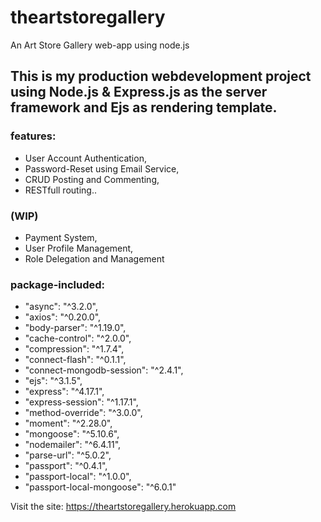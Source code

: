# theartstoregallery
An Art Store Gallery web-app using node.js

## This is my production webdevelopment project using Node.js & Express.js as the server framework and Ejs as rendering template.
### features:
* User Account Authentication,
* Password-Reset using Email Service,
* CRUD Posting and Commenting,
* RESTfull routing..

### (WIP)
* Payment System,
* User Profile Management,
* Role Delegation and Management

### package-included:
* "async": "^3.2.0",
* "axios": "^0.20.0",
* "body-parser": "^1.19.0",
* "cache-control": "^2.0.0",
* "compression": "^1.7.4",
* "connect-flash": "^0.1.1",
* "connect-mongodb-session": "^2.4.1",
* "ejs": "^3.1.5",
* "express": "^4.17.1",
* "express-session": "^1.17.1",
* "method-override": "^3.0.0",
* "moment": "^2.28.0",
* "mongoose": "^5.10.6",
* "nodemailer": "^6.4.11",
* "parse-url": "^5.0.2",
* "passport": "^0.4.1",
* "passport-local": "^1.0.0",
* "passport-local-mongoose": "^6.0.1"


Visit the site: https://theartstoregallery.herokuapp.com
